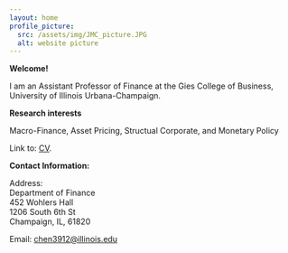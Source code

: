 ```yaml
---
layout: home
profile_picture:
  src: /assets/img/JMC_picture.JPG
  alt: website picture
---
```


<strong>Welcome!</strong>

<p>
  I am an Assistant Professor of Finance at the Gies College of Business, University of Illinois Urbana-Champaign. 
  
</p>

<strong>Research interests</strong>

<p>
  Macro-Finance, Asset Pricing, Structual Corporate, and Monetary Policy
</p>

<p>
  Link to: <a href="https://www.dropbox.com/scl/fi/4hpm2584lnjehbuqnw8bn/CV_YuchenChen.pdf?dl=0&rlkey=6vojs5q1el3mvm951n4nqqt7e">CV</a>.
</p>


<strong>Contact Information:</strong>

 <p>
 <div>Address:</div>
 <div>Department of Finance</div>
 <div>452 Wohlers Hall</div>
 <div>1206 South 6th St</div>
 <div>Champaign, IL, 61820</div>
</p>

<p>
  Email: <a href="mailto:chen3912@illinois.edu" target="_blank">chen3912@illinois.edu</a>
</p>
